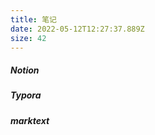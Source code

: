 ```yaml
---
title: 笔记
date: 2022-05-12T12:27:37.889Z
size: 42
---
```

##### Notion

##### Typora

##### marktext
